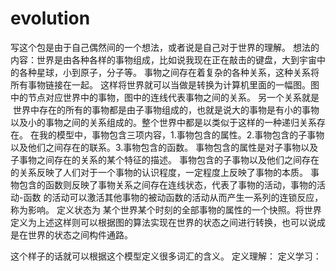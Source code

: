# evolution
写这个包是由于自己偶然间的一个想法，或者说是自己对于世界的理解。
想法的内容：世界是由各种各样的事物组成，比如说我现在正在敲击的键盘，大到宇宙中的各种星球，小到原子，分子等。
事物之间存在着复杂的各种关系，这种关系将所有事物链接在一起。
这样将世界就可以当做是转换为计算机里面的一幅图。图中的节点对应世界中的事物，图中的连线代表事物之间的关系。
另一个关系就是  世界中存在的所有的事物都是由子事物组成的，也就是说大的事物是有小的事物以及小的事物之间的关系组成的。整个世界中都是以类似于这样的一种递归关系存在。
在我的模型中，事物包含三项内容，1.事物包含的属性。2.事物包含的子事物以及他们之间存在的联系。3.事物包含的函数。
事物包含的属性是对子事物以及子事物之间存在的关系的某个特征的描述。
事物包含的子事物以及他们之间存在的关系反映了人们对于一个事物的认识程度，一定程度上反映了事物的本质。
事物包含的函数则反映了事物关系之间存在连线状态，代表了事物的活动，事物的活动-函数 的活动可以激活其他事物的被动函数的活动从而产生一系列的连锁反应，称为影响。
定义状态为 某个世界某个时刻的全部事物的属性的一个快照。将世界定义为上述这样则可以根据图的算法实现在世界的状态之间进行转换，也可以说成是在世界的状态之间构件通路。

这个样子的话就可以根据这个模型定义很多词汇的含义。
定义理解：
定义学习：
